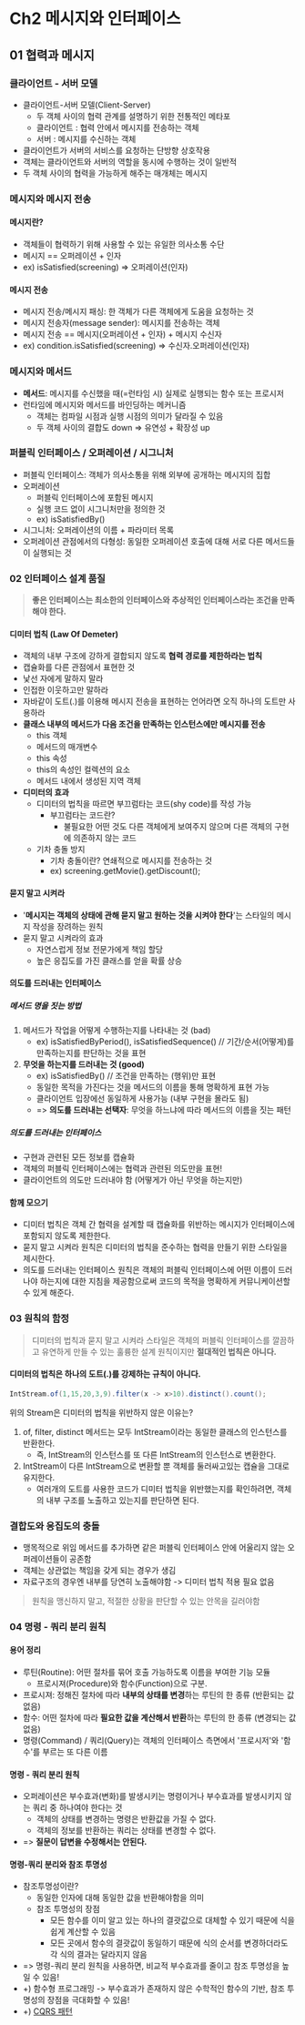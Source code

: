 # Ch2 메시지와 인터페이스

## 01 협력과 메시지
### 클라이언트 - 서버 모델
* 클라이언트-서버 모델(Client-Server)
  * 두 객체 사이의 협력 관계를 설명하기 위한 전통적인 메타포
  * 클라이언트 : 협력 안에서 메시지를 전송하는 객체
  * 서버 : 메시지를 수신하는 객체
* 클라이언트가 서버의 서비스를 요청하는 단방향 상호작용
* 객체는 클라이언트와 서버의 역할을 동시에 수행하는 것이 일반적
* 두 객체 사이의 협력을 가능하게 해주는 매개체는 메시지

### 메시지와 메시지 전송
#### 메시지란?
* 객체들이 협력하기 위해 사용할 수 있는 유일한 의사소통 수단
* 메시지 == 오퍼레이션 + 인자
* ex) isSatisfied(screening) => 오퍼레이션(인자)
#### 메시지 전송
* 메시지 전송/메시지 패싱: 한 객체가 다른 객체에게 도움을 요청하는 것
* 메시지 전송자(message sender): 메시지를 전송하는 객체
* 메시지 전송 == 메시지(오퍼레이션 + 인자) + 메시지 수신자
* ex) condition.isSatisfied(screening) => 수신자.오퍼레이션(인자)

### 메시지와 메서드
* **메서드**: 메시지를 수신했을 때(=런타임 시) 실제로 실행되는 함수 또는 프로시저
* 런타임에 메시지와 메서드를 바인딩하는 메커니즘
  * 객체는 컴파일 시점과 실행 시점의 의미가 달라질 수 있음
  * 두 객체 사이의 결합도 down => 유연성 + 확장성 up

### 퍼블릭 인터페이스 / 오퍼레이션 / 시그니처
* 퍼블릭 인터페이스: 객체가 의사소통을 위해 외부에 공개하는 메시지의 집합
* 오퍼레이션
  - 퍼블릭 인터페이스에 포함된 메시지
  - 실행 코드 없이 시그니처만을 정의한 것
  - ex) isSatisfiedBy()
* 시그니처: 오퍼레이션의 이름 + 파라미터 목록
* 오퍼레이션 관점에서의 다형성: 동일한 오퍼레이션 호출에 대해 서로 다른 메서드들이 실행되는 것


### 02 인터페이스 설계 품질
> **좋은 인터페이스는 최소한의 인터페이스와 추상적인 인터페이스라는 조건을 만족해야 한다.**

#### 디미터 법칙 (Law Of Demeter)
* 객체의 내부 구조에 강하게 결합되지 않도록 **협력 경로를 제한하라는 법칙**
* 캡슐화를 다른 관점에서 표현한 것
* 낯선 자에게 말하지 말라
* 인접한 이웃하고만 말하라
* 자바같이 도트(.)를 이용해 메시지 전송을 표현하는 언어라면 오직 하나의 도트만 사용하라
* **클래스 내부의 메서드가 다음 조건을 만족하는 인스턴스에만 메시지를 전송**
  * this 객체
  * 메서드의 매개변수
  * this 속성
  * this의 속성인 컬렉션의 요소
  * 메서드 내에서 생성된 지역 객체
* **디미터의 효과**
  * 디미터의 법칙을 따르면 부끄럼타는 코드(shy code)를 작성 가능
    * 부끄럼타는 코드란?
      * 불필요한 어떤 것도 다른 객체에게 보여주지 않으며 다른 객체의 구현에 의존하지 않는 코드
  * 기차 충돌 방지
    * 기차 충돌이란? 연쇄적으로 메시지를 전송하는 것
    * ex) screening.getMovie().getDiscount();


#### 묻지 말고 시켜라
* '**메시지는 객체의 상태에 관해 묻지 말고 원하는 것을 시켜야 한다**'는 스타일의 메시지 작성을 장려하는 원칙
* 묻지 말고 시켜라의 효과
  * 자연스럽게 정보 전문가에게 책임 할당
  * 높은 응집도를 가진 클래스를 얻을 확률 상승
  
#### 의도를 드러내는 인터페이스
##### 메서드 명을 짓는 방법
1. 메서드가 작업을 어떻게 수행하는지를 나타내는 것 (bad)
   - ex) isSatisfiedByPeriod(), isSatisfiedSequence() // 기간/순서(어떻게)를 만족하는지를 판단하는 것을 표현
2. **무엇을 하는지를 드러내는 것 (good)**
   - ex) isSatisfiedBy() // 조건을 만족하는 (행위)만 표현
   - 동일한 목적을 가진다는 것을 메서드의 이름을 통해 명확하게 표현 가능
   - 클라이언트 입장에선 동일하게 사용가능 (내부 구현을 몰라도 됨)
   - => **의도를 드러내는 선택자**: 무엇을 하느냐에 따라 메서드의 이름을 짓는 패턴
##### 의도를 드러내는 인터페이스
   * 구현과 관련된 모든 정보를 캡슐화
   * 객체의 퍼블릭 인터페이스에는 협력과 관련된 의도만을 표현!
   * 클라이언트의 의도만 드러내야 함 (어떻게가 아닌 무엇을 하는지만)
   
#### 함께 모으기
* 디미터 법칙은 객체 간 협력을 설계할 때 캡슐화를 위반하는 메시지가 인터페이스에 포함되지 않도록 제한한다.
* 묻지 말고 시켜라 원칙은 디미터의 법칙을 준수하는 협력을 만들기 위한 스타일을 제시한다.
* 의도를 드러내는 인터페이스 원칙은 객체의 퍼블릭 인터페이스에 어떤 이름이 드러나야 하는지에 대한 지침을 제공함으로써 코드의 목적을 명확하게 커뮤니케이션할 수 있게 해준다.

### 03 원칙의 함정
> 디미터의 법칙과 묻지 말고 시켜라 스타일은 객체의 퍼블릭 인터페이스를 깔끔하고 유연하게 만들 수 있는 훌륭한 설계 원칙이지만 **절대적인 법칙은 아니다.**

#### 디미터의 법칙은 하나의 도트(.)를 강제하는 규칙이 아니다.
~~~java
IntStream.of(1,15,20,3,9).filter(x -> x>10).distinct().count();
~~~
위의 Stream은 디미터의 법칙을 위반하지 않은 이유는?
1. of, filter, distinct 메서드는 모두 IntStream이라는 동일한 클래스의 인스턴스를 반환한다. 
   - 즉, IntStream의 인스턴스를 또 다른 IntStream의 인스턴스로 변환한다. 
2. IntStream이 다른 IntStream으로 변환할 뿐 객체를 둘러싸고있는 캡슐을 그대로 유지한다.
   - 여러개의 도트를 사용한 코드가 디미터 법칙을 위반했는지를 확인하려면, 객체의 내부 구조를 노출하고 있는지를 판단하면 된다.
### 결합도와 응집도의 충돌
- 맹목적으로 위임 메서드를 추가하면 같은 퍼블릭 인터페이스 안에 어울리지 않는 오퍼레이션들이 공존함
- 객체는 상관없는 책임을 갖게 되는 경우가 생김
- 자료구조의 경우엔 내부를 당연히 노출해야함 -> 디미터 법칙 적용 필요 없음
> 원칙을 맹신하지 말고, 적절한 상황을 판단할 수 있는 안목을 길러야함


### 04 명령 - 쿼리 분리 원칙
#### 용어 정리
* 루틴(Routine): 어떤 절차를 묶어 호출 가능하도록 이름을 부여한 기능 모듈 
  * 프로시져(Procedure)와 함수(Function)으로 구분.
* 프로시져: 정해진 절차에 따라 **내부의 상태를 변경**하는 루틴의 한 종류 (반환되는 값 없음)
* 함수: 어떤 절차에 따라 **필요한 값을 계산해서 반환**하는 루틴의 한 종류 (변경되는 값 없음)
* 명령(Command) / 쿼리(Query)는 객체의 인터페이스 측면에서 '프로시저'와 '함수'를 부르는 또 다른 이름
#### 명령 - 쿼리 분리 원칙
* 오퍼레이션은 부수효과(변화)를 발생시키는 명령이거나 부수효과를 발생시키지 않는 쿼리 중 하나여야 한다는 것
  * 객체의 상태를 변경하는 명령은 반환값을 가질 수 없다.
  * 객체의 정보를 반환하는 쿼리는 상태를 변경할 수 없다.
* => **질문이 답변을 수정해서는 안된다.**
#### 명령-쿼리 분리와 참조 투명성
* 참조투명성이란?
  * 동일한 인자에 대해 동일한 값을 반환해야함을 의미
  * 참조 투명성의 장점 
    * 모든 함수를 이미 알고 있는 하나의 결괏값으로 대체할 수 있기 때문에 식을 쉽게 계산할 수 있음
    * 모든 곳에서 함수의 결괏값이 동일하기 때문에 식의 순서를 변경하더라도 각 식의 결과는 달라지지 않음
* => 명령-쿼리 분리 원칙을 사용하면, 비교적 부수효과를 줄이고 참조 투명성을 높일 수 있음!
* +) 함수형 프로그래밍 -> 부수효과가 존재하지 않은 수학적인 함수의 기반, 참조 투명성의 장점을 극대화할 수 있음!
* +) [CQRS 패턴](https://azderica.github.io/02-architecture-msa/) 
